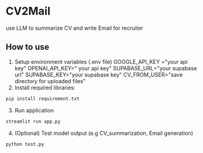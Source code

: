 # CV2Mail
use LLM to summarize CV and write Email for recruiter
## How to use
1. Setup environment variables (.env file)
    GOOGLE_API_KEY ="your api key"
    OPENAI_API_KEY=" your api key"
    SUPABASE_URL="your supabase url"
    SUPABASE_KEY="your supabase key"
    CV_FROM_USER="save directory for uploaded files"
2. Install required libraries: 
```bash
pip install requirement.txt
```
3. Run application
```bash
streamlit run app.py
```
4. (Optional) Test model output (e.g CV_summarization, Email generation)
```bash 
python test.py
```